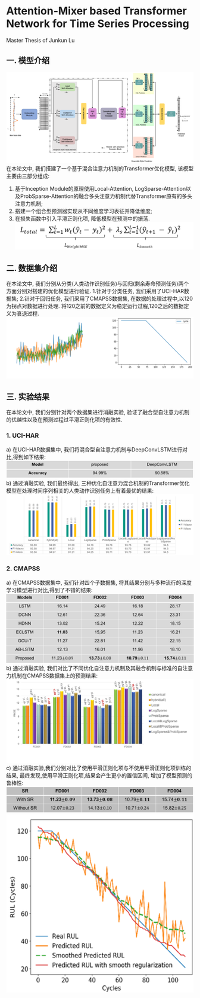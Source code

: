 # Attention-Mixer based Transformer Network for Time Series Processing
Master Thesis of Junkun Lu 

## 一. 模型介绍
![Image text](https://github.com/Junkun-Lu/Attention-Mixer-based-Transformer-Network-for-Time-Series-Processing/blob/main/picture/%E6%A8%A1%E5%9E%8B.png)
在本论文中, 我们搭建了一个基于混合注意力机制的Transformer优化模型, 该模型主要由三部分组成:
  1. 基于Inception Module的原理使用Local-Attention, LogSparse-Attention以及ProbSparse-Attention的融合多头注意力机制代替Transformer原有的多头注意力机制;
  2. 搭建一个组合型预测器实现从不同维度学习表征并降低维度;
  3. 在损失函数中引入平滑正则化项, 降低模型在预测中的振荡.
  ![Image text](https://github.com/Junkun-Lu/Attention-Mixer-based-Transformer-Network-for-Time-Series-Processing/blob/main/picture/%E6%8D%9F%E5%A4%B1%E5%87%BD%E6%95%B0.png)
 
## 二. 数据集介绍
在本论文中, 我们分别从分类(人类动作识别任务)与回归(剩余寿命预测任务)两个方面分别对搭建的优化模型进行验证.
  1.针对于分类任务, 我们采用了UCI-HAR数据集; 
  2.针对于回归任务, 我们采用了CMAPSS数据集, 在数据的处理过程中,以120为拐点对数据进行处理. 将120之前的数据定义为稳定运行过程,120之后的数据定义为衰退过程.
  ![Image text](https://github.com/Junkun-Lu/Attention-Mixer-based-Transformer-Network-for-Time-Series-Processing/blob/main/picture/CMAPSS%E5%A4%84%E7%90%86.png)
  
## 三. 实验结果
在本论文中, 我们分别针对两个数据集进行消融实验, 验证了融合型自注意力机制的优越性以及在预测过程过平滑正则化项的有效性.
  
### 1. UCI-HAR
  a) 在UCI-HAR数据集中, 我们将混合型自注意力机制与DeepConvLSTM进行对比,得到如下结果:
  ![Image text](https://github.com/Junkun-Lu/Attention-Mixer-based-Transformer-Network-for-Time-Series-Processing/blob/main/picture/UCI_HAR%E5%AF%B9%E6%AF%94%E8%AF%95%E9%AA%8C.png)
  b) 通过消融实验, 我们最终得出, 三种优化自注意力混合机制的Transformer优化模型在处理时间序列相关的人类动作识别任务上有着最优的结果:
  ![Image text](https://github.com/Junkun-Lu/Attention-Mixer-based-Transformer-Network-for-Time-Series-Processing/blob/main/picture/UCI_HAR%E6%B6%88%E8%9E%8D%E5%AE%9E%E9%AA%8C.png)
  
### 2. CMAPSS
  a) 在CMAPSS数据集中, 我们针对四个子数据集, 将其结果分别与多种流行的深度学习模型进行对比,得到了不错的结果:
  ![Image text](https://github.com/Junkun-Lu/Attention-Mixer-based-Transformer-Network-for-Time-Series-Processing/blob/main/picture/CMAPSS-%E5%AF%B9%E6%AF%94%E8%AF%95%E9%AA%8C.png)
  b) 通过消融实验, 我们对比了不同优化自注意力机制及其融合机制与标准的自注意力机制在CMAPSS数据集上的预测结果:
  ![Image text](https://github.com/Junkun-Lu/Attention-Mixer-based-Transformer-Network-for-Time-Series-Processing/blob/main/picture/%E6%B6%88%E8%9E%8D%E5%AE%9E%E9%AA%8C-CMAPSS.png)
  c) 通过消融实验,我们分别对比了使用平滑正则化项与不使用平滑正则化项训练的结果, 最终发现,使用平滑正则化项,结果会产生更小的置信区间, 增加了模型预测的鲁棒性:
  ![Image text](https://github.com/Junkun-Lu/Attention-Mixer-based-Transformer-Network-for-Time-Series-Processing/blob/main/picture/CMAPSS-%E5%B9%B3%E6%BB%91%E6%AD%A3%E5%88%99%E5%8C%96.png)
  ![Image text](https://github.com/Junkun-Lu/Attention-Mixer-based-Transformer-Network-for-Time-Series-Processing/blob/main/picture/%E9%A2%84%E6%B5%8B%E8%BF%87%E7%A8%8B.png)
  
